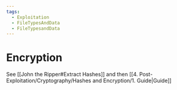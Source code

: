 ```yaml
---
tags:
  - Exploitation
  - FileTypesAndData
  - FileTypesandData
---
```



# Encryption

See [[John the Ripper#Extract Hashes]] and then [[4. Post-Exploitation/Cryptography/Hashes and Encryption/1. Guide|Guide]]
